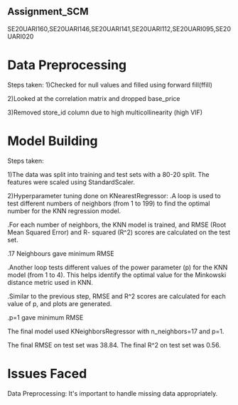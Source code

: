## Assignment_SCM
SE20UARI160,SE20UARI146,SE20UARI141,SE20UARI112,SE20UARI095,SE20UARI020

# Data Preprocessing
Steps taken:
1)Checked for null values and filled using forward fill(ffill) 

2)Looked at the correlation matrix and dropped base_price

3)Removed store_id column due to high multicollinearity (high VIF)

# Model Building
Steps taken:

1)The data was split into training and test sets with a 80-20 split. The features were scaled using StandardScaler.

2)Hyperparameter tuning done on KNearestRegressor:
  .A loop is used to test different numbers of neighbors (from 1 to 199) to find the optimal number for      the KNN regression model.
  
  .For each number of neighbors, the KNN model is trained, and RMSE (Root Mean Squared Error) and R-         squared (R^2) scores are calculated on the test set.
  
  .17 Neighbours gave minimum RMSE
  
  .Another loop tests different values of the power parameter (p) for the KNN model (from 1 to 4). This      helps identify the optimal value for the Minkowski distance metric used in KNN.
  
  .Similar to the previous step, RMSE and R^2 scores are calculated for each value of p, and plots are       generated.
  
  .p=1 gave minimum RMSE
  
The final model used KNeighborsRegressor with n_neighbors=17 and p=1.

The final RMSE on test set was 38.84. The final R^2 on test set was 0.56.

# Issues Faced
Data Preprocessing: It's important to handle missing data appropriately. 

